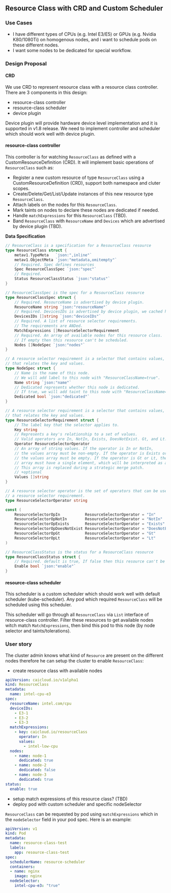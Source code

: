 
## Resource Class with CRD and Custom Scheduler

### Use Cases

- I have different types of CPUs (e.g. Intel E3/E5) or GPUs (e.g. Nvidia K80/1080Ti) on homogenous nodes, and i want to schedule pods on these different nodes.
- I want some nodes to be dedicated for special workflow.

### Design Proposal

#### CRD

We use CRD to represent resource class with a resource class controller.
There are 3 components in this design:

- resource-class controller
- resource-class scheduler
- device plugin

Device plugin will provide hardware device level implementation and it is supported in v1.8 release. We need to implement controller and scheduler which should work well with device plugin.

#### resource-class controller

This controller is for watching `ResourceClass` as defined with a CustomResourceDefinition (CRD). It will implement basic operations of `ResourceClass` such as:

- Register a new custom resource of type `ResourceClass` using a CustomResourceDefinition (CRD), support both namespace and cluter scopes.
- Create/Delete/Get/List/Update instances of this new resource type `ResourceClass`.
- Attach labels on the nodes for this `ResourceClass`.
- Mark taints on nodes to declare these nodes are dedicated if needed.
- Handle `matchExpressions` for this `ResourceClass` (TBD).
- Band `ResourceClass` with `ResourceName` and `Devices` which are advertised by device plugin (TBD).

**Data Specification**

```go
// ResourceClass is a specification for a ResourceClass resource
type ResourceClass struct {
    metav1.TypeMeta   `json:",inline"`
    metav1.ObjectMeta `json:"metadata,omitempty"`
    // Required. Spec defines resources
    Spec ResourceClassSpec `json:"spec"`
    // Required.
    Status ResourceClassStatus `json:"status"`
}

// ResourceClassSpec is the spec for a ResourceClass resource
type ResourceClassSpec struct {
    // Required. ResourceName is advertised by device plugin.
    ResourceName string `json:"resourceName"`
    // Required. DevicesIDs is advertised by device plugin, we cached here.
    DevicesIDs []string `json:"deviceIDs"`
    // Required. A list of resource selector requirements.
    // The requirements are ANDed.
    MatchExpressions []ResourceSelectorRequirement
    // Required. An array of available nodes for this resource class.
    // If empty then this resource can't be scheduled.
    Nodes []NodeSpec `json:"nodes"`
}

// A resource selector requirement is a selector that contains values, a key, and an operator
// that relates the key and values.
type NodeSpec struct {
    // Name is the name of this node.
    // We will add label to this node with "ResourceClassName=true".
    Name string `json:"name"`
    // Dedicated represents whether this node is dedicated.
    // If true, we will add taint to this node with "ResourceClassName=true:NoSchedule".
    Dedicated bool `json:"dedicated"`
}

// A resource selector requirement is a selector that contains values, a key, and an operator
// that relates the key and values.
type ResourceSelectorRequirement struct {
    // The label key that the selector applies to.
    Key string
    // Represents a key's relationship to a set of values.
    // Valid operators are In, NotIn, Exists, DoesNotExist. Gt, and Lt.
    Operator ResourceSelectorOperator
    // An array of string values. If the operator is In or NotIn,
    // the values array must be non-empty. If the operator is Exists or DoesNotExist,
    // the values array must be empty. If the operator is Gt or Lt, the values
    // array must have a single element, which will be interpreted as an integer.
    // This array is replaced during a strategic merge patch.
    // +optional
    Values []string
}

// A resource selector operator is the set of operators that can be used in
// a resource selector requirement.
type ResourceSelectorOperator string

const (
    ResourceSelectorOpIn           ResourceSelectorOperator = "In"
    ResourceSelectorOpNotIn        ResourceSelectorOperator = "NotIn"
    ResourceSelectorOpExists       ResourceSelectorOperator = "Exists"
    ResourceSelectorOpDoesNotExist ResourceSelectorOperator = "DoesNotExist"
    ResourceSelectorOpGt           ResourceSelectorOperator = "Gt"
    ResourceSelectorOpLt           ResourceSelectorOperator = "Lt"
)

// ResourceClassStatus is the status for a ResourceClass resource
type ResourceClassStatus struct {
    // Required. default is true, If false then this resource can't be required.
    Enable bool `json:"enable"`
}

```

#### resource-class scheduler

This scheduler is a custom scheduler which should work well with default scheduler (kube-scheduler). Any pod which required `ResourceClass` will be scheduled using this scheduler.

This scheduler will go through all `ResourceClass` via `List` interface of resource-class controller. Filter these resources to get available nodes witch match `MatchExpressions`, then bind this pod to this node (by node selector and taints/tolerations).

### User story

 The cluster admin knows what kind of `Resource` are present on the different nodes therefore he can setup the cluster to enable `ResourceClass`:

- create resource class with available nodes

```yaml
apiVersion: caicloud.io/v1alpha1
kind: ResourceClass
metadata:
  name: intel-cpu-e3
spec:
  resourceName: intel.com/cpu
  deviceIDs:
    - E3-1
    - E3-2
    - E3-3
  matchExpressions:
    - key: caicloud.io/resourceClass
      operator: In
      values:
        - intel-low-cpu
  nodes:
    - name: node-1
      dedicated: true
    - name: node-2
      dedicated: false
    - name: node-3
      dedicated: true
status:
  enable: true

```

- setup match expressions of this resource class? (TBD)
- deploy pod with custom scheduler and specific nodeSelector

`ResourceClass` can be requested by pod using `matchExpressions` which in the `nodeSelector` field in your pod spec.
Here is an example:

```yaml
apiVersion: v1
kind: Pod
metadata:
  name: resource-class-test
  labels:
    app: resource-class-test
spec:
  schedulerName: resource-scheduler
  containers:
  - name: nginx
    image: nginx
  nodeSelector:
    intel-cpu-e3: "true"
```
